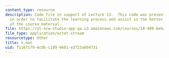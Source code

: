 ```yaml
---
content_type: resource
description: Code file in support of Lecture 13.  This code was presented by the professor
  in order to facilitate the learning process and assist in the better understanding
  of the course material.
file: https://ol-ocw-studio-app-qa.s3.amazonaws.com/courses/18-409-behavior-of-algorithms-spring-2002/f11671794cdbc1d99681e3723a894731_n.mat
file_type: application/octet-stream
resourcetype: Other
title: n.mat
uid: f1167179-4cdb-c1d9-9681-e3723a894731
---
```

